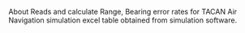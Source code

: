 About
Reads and calculate Range, Bearing error rates for TACAN Air Navigation simulation excel table obtained from simulation software.
